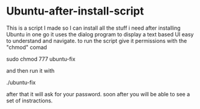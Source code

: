 # Ubuntu-after-install-script
This is a script I made so I can install all the stuff i need after installing Ubuntu in one go
it uses the dialog program to display a text based UI easy to understand and navigate.
to run the script give it permissions with the "chmod" comad 

sudo chmod 777 ubuntu-fix

and then run it with

./ubuntu-fix 

after that it will ask for your password.
soon after you will be able to see a set of instractions.
